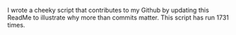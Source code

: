 I wrote a cheeky script that contributes to my Github by updating this ReadMe to illustrate why more than commits matter. This script has run 1731 times.